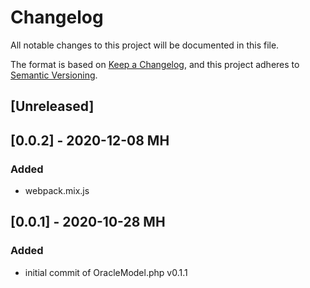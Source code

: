 # Changelog
All notable changes to this project will be documented in this file.

The format is based on [Keep a Changelog](https://keepachangelog.com/en/1.0.0/),
and this project adheres to [Semantic Versioning](https://semver.org/spec/v2.0.0.html).

## [Unreleased]

## [0.0.2] - 2020-12-08 MH
### Added
- webpack.mix.js

## [0.0.1] - 2020-10-28 MH
### Added
- initial commit of OracleModel.php v0.1.1
